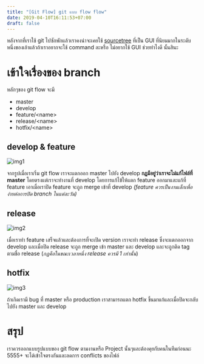 ```yaml
---
title: "[Git Flow] git แบบ flow flow"
date: 2019-04-10T16:11:53+07:00
draft: false
---
```


หลังจากที่เราใช้ git ไปซักพักแล้วเราคงน่าจะเคยใช้ [sourcetree](https://bitbucket.org/product?&aceid=&adposition=1t1&adgroup=53586430497&campaign=1074155406&creative=270475854472&device=c&keyword=source%20tree&matchtype=e&network=g&placement=&ds_kids=p33403147979&ds_e=GOOGLE&ds_eid=700000001551985&ds_e1=GOOGLE&gclid=EAIaIQobChMI652b4-ir4wIV1QorCh0X9QlzEAAYASAAEgI6RfD_BwE&gclsrc=aw.ds) ที่เป็น GUI ที่นิยมมากในระดับหนึ่งของเอ้าแล้วถ้าเราอยากจะใช้ command ละหรือ ไม่อยากใช้ GUI ช่วยทำไงดี นั้นสินะ

# เข้าใจเรื่องของ branch
  หลักๆของ git flow จะมี

  - master
  - develop
  - feature/\<name>
  - release/\<name>
  - hotfix/\<name>

## develop & feature

![img1](/images/git_flow/git-flow01.png)

  จากรูปเมื่อเราเริ่ม git flow เราจะแตกออก master ไปยัง develop
  **กฏมีอยู่ว่าเราจะไม่แก้ไฟล์ที่ master** โดยตรงแต่เราจะทำงานที่ develop โดยการแก้ไข้ให้แตก feature ออกมาและแก้ที่ feature เอาเมื่อเราปิด feature จะถูก merge เข้าที่ develop *(feature ควรเป็นงานเล็กเพื่อง่ายต่อการปิด branch ในแต่ละวัน)*

## release

![img2](/images/git_flow/git-flow02.png)

  เมื่อเราทำ feature เสร็จแล้วและต้องการที่จะเปิด version เราจะทำ release ซึ่งจะแตกออกจาก develop และเมื่อปิด release จะถูก merge เข้า master และ develop และจะถูกติด tag ตามชื่อ release (*กฏคือในขณะเวลาหนึ่ง release ควรมี 1 เท่านั้น*)

## hotfix

![img3](/images/git_flow/git-flow03.png)

  ถ้าเกิดเรามี bug ที่ master หรือ production เราสามารถแตก hotfix ขึ้นมาแก้และเมื่อปิดจะกลับไปยัง master และ develop 

# สรุป

  เราควรออกแบบรูปแบบของ git flow ตามงานหรือ Project นั้นๆและต้องคุยกับคนในทีมก่อนนะ 5555+ จะได้เข้าใจตรงกันและลดการ conflicts ของไฟล์ 
